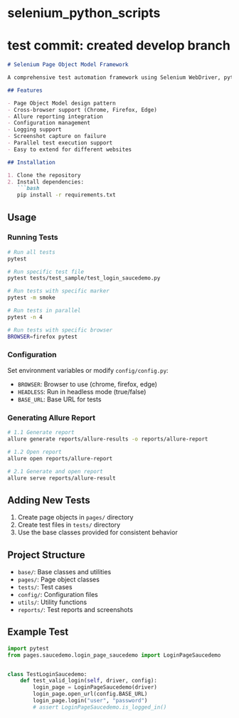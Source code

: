 # selenium_python_scripts

# test commit: created develop branch

```markdown
# Selenium Page Object Model Framework

A comprehensive test automation framework using Selenium WebDriver, pytest, and Allure reporting.

## Features

- Page Object Model design pattern
- Cross-browser support (Chrome, Firefox, Edge)
- Allure reporting integration
- Configuration management
- Logging support
- Screenshot capture on failure
- Parallel test execution support
- Easy to extend for different websites

## Installation

1. Clone the repository
2. Install dependencies:
   ```bash
   pip install -r requirements.txt
   ```

## Usage

### Running Tests

```bash
# Run all tests
pytest

# Run specific test file
pytest tests/test_sample/test_login_saucedemo.py

# Run tests with specific marker
pytest -m smoke

# Run tests in parallel
pytest -n 4

# Run tests with specific browser
BROWSER=firefox pytest
```

### Configuration

Set environment variables or modify `config/config.py`:

- `BROWSER`: Browser to use (chrome, firefox, edge)
- `HEADLESS`: Run in headless mode (true/false)
- `BASE_URL`: Base URL for tests

### Generating Allure Report

```bash
# 1.1 Generate report
allure generate reports/allure-results -o reports/allure-report

# 1.2 Open report
allure open reports/allure-report

# 2.1 Generate and open report
allure serve reports/allure-result
```

## Adding New Tests

1. Create page objects in `pages/` directory
2. Create test files in `tests/` directory
3. Use the base classes provided for consistent behavior

## Project Structure

- `base/`: Base classes and utilities
- `pages/`: Page object classes
- `tests/`: Test cases
- `config/`: Configuration files
- `utils/`: Utility functions
- `reports/`: Test reports and screenshots

## Example Test

```python
import pytest
from pages.saucedemo.login_page_saucedemo import LoginPageSaucedemo


class TestLoginSaucedemo:
    def test_valid_login(self, driver, config):
        login_page = LoginPageSaucedemo(driver)
        login_page.open_url(config.BASE_URL)
        login_page.login("user", "password")
        # assert LoginPageSaucedemo.is_logged_in()
```
```